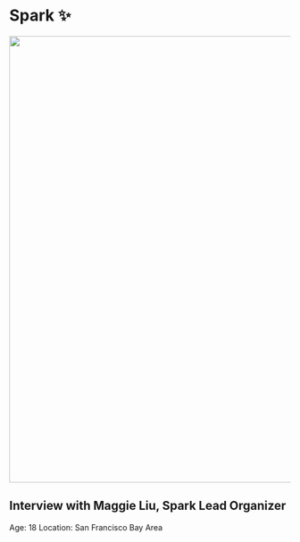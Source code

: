 # Spark ✨

<p align="center">
  <img src="https://cloud-h1e8r0kdl-hack-club-bot.vercel.app/0dsc08100.jpg" width="800" align="center">
</p>

## Interview with Maggie Liu, Spark Lead Organizer
Age: 18
Location: San Francisco Bay Area
